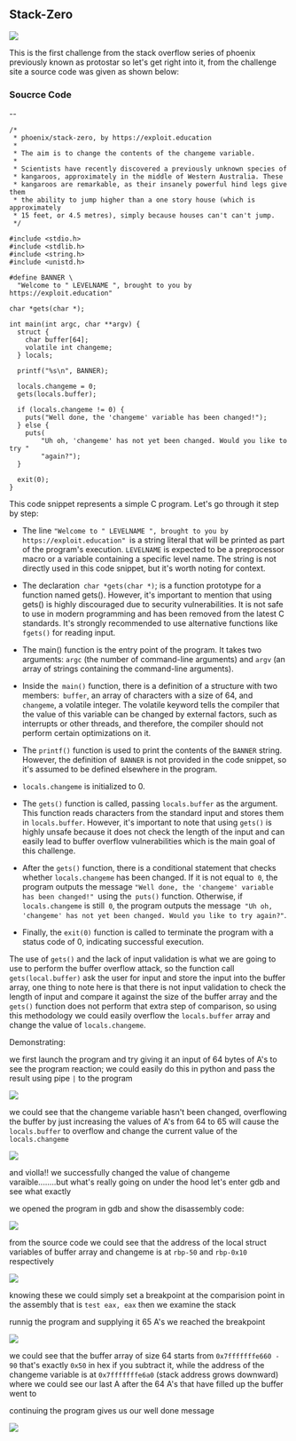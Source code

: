 ## Stack-Zero

![](https://Cyberguru1.github.io/posts/phoenix/files/st0_header.png)

This is the first challenge from the stack overflow series of phoenix previously known as protostar so let's get right into it, from the challenge site a source code was given as shown below:

###  Soucrce Code
--
```
/*
 * phoenix/stack-zero, by https://exploit.education
 *
 * The aim is to change the contents of the changeme variable.
 *
 * Scientists have recently discovered a previously unknown species of
 * kangaroos, approximately in the middle of Western Australia. These
 * kangaroos are remarkable, as their insanely powerful hind legs give them
 * the ability to jump higher than a one story house (which is approximately
 * 15 feet, or 4.5 metres), simply because houses can't can't jump.
 */

#include <stdio.h>
#include <stdlib.h>
#include <string.h>
#include <unistd.h>

#define BANNER \
  "Welcome to " LEVELNAME ", brought to you by https://exploit.education"

char *gets(char *);

int main(int argc, char **argv) {
  struct {
    char buffer[64];
    volatile int changeme;
  } locals;

  printf("%s\n", BANNER);

  locals.changeme = 0;
  gets(locals.buffer);

  if (locals.changeme != 0) {
    puts("Well done, the 'changeme' variable has been changed!");
  } else {
    puts(
        "Uh oh, 'changeme' has not yet been changed. Would you like to try "
        "again?");
  }

  exit(0);
}

```

This code snippet represents a simple C program. Let's go through it step by step:

- The line `"Welcome to " LEVELNAME ", brought to you by https://exploit.education" `is a string literal that will be printed as part of the program's execution. `LEVELNAME` is expected to be a preprocessor macro or a variable containing a specific level name. The string is not directly used in this code snippet, but it's worth noting for context.

- The declaration` char *gets(char *)`; is a function prototype for a function named gets(). However, it's important to mention that using gets() is highly discouraged due to security vulnerabilities. It is not safe to use in modern programming and has been removed from the latest C standards. It's strongly recommended to use alternative functions like `fgets()` for reading input.

- The main() function is the entry point of the program. It takes two arguments: `argc` (the number of command-line arguments) and `argv` (an array of strings containing the command-line arguments).

- Inside the` main()` function, there is a definition of a structure with two members:` buffer`, an array of characters with a size of 64, and `changeme`, a volatile integer. The volatile keyword tells the compiler that the value of this variable can be changed by external factors, such as interrupts or other threads, and therefore, the compiler should not perform certain optimizations on it.

- The `printf()` function is used to print the contents of the `BANNER` string. However, the definition of` BANNER` is not provided in the code snippet, so it's assumed to be defined elsewhere in the program.

- `locals.changeme` is initialized to 0.

- The `gets()` function is called, passing `locals.buffer` as the argument. This function reads characters from the standard input and stores them in `locals.buffer`. However, it's important to note that using `gets()` is highly unsafe because it does not check the length of the input and can easily lead to buffer overflow vulnerabilities which is the main goal of this challenge.

- After the `gets()` function, there is a conditional statement that checks whether `locals.changeme` has been changed. If it is not equal to` 0`, the program outputs the message `"Well done, the 'changeme' variable has been changed!" `using the` puts()` function. Otherwise, if `locals.changeme` is still` 0`, the program outputs the message` "Uh oh, 'changeme' has not yet been changed. Would you like to try again?"`.

- Finally, the `exit(0)` function is called to terminate the program with a status code of 0, indicating successful execution.


The use of `gets()` and the lack of input validation is what we are going to use to perform the buffer overflow attack, so the function call `gets(local.buffer)` ask the user for input and store the input into the buffer array, one thing to note here is that there is not input validation to check the length of input and compare it against the size of the buffer array and the `gets()` function does not perform that extra step of comparison, so using this methodology we could easily overflow the `locals.buffer` array and change the value of `locals.changeme`.

Demonstrating:

we first launch the program and try giving it an input of 64 bytes of A's to see the program reaction; we could easily do this in python and pass the result using pipe `|` to the program

![](https://Cyberguru1.github.io/posts/phoenix/files/st0_s1.png)

we could see that the changeme variable hasn't been changed, overflowing the buffer by just increasing the values of A's from 64 to 65 will cause the `locals.buffer` to overflow and change the current value of the `locals.changeme`

![](https://Cyberguru1.github.io/posts/phoenix/files/st0_s2.png)

and violla!! we successfully changed the value of changeme varaible........but  what's really going on under the hood let's enter gdb and see what exactly

we opened the program in gdb and show the disassembly code:

![](https://Cyberguru1.github.io/posts/phoenix/files/st0_gdb1.png)

from the source code we could see that the address of the local struct variables of buffer array and changeme is at `rbp-50` and `rbp-0x10` respectively

![](https://Cyberguru1.github.io/posts/phoenix/files/st0_gdb5.png)

knowing these we could simply set a breakpoint at the comparision point in the assembly that is `test eax, eax` then we examine the stack

runnig the program and supplying it 65 A's we reached the breakpoint

![](https://Cyberguru1.github.io/posts/phoenix/files/st0_gdb6.png)

we could see that the buffer array of size 64 starts from `0x7fffffffe660 - 90` that's exactly `0x50` in hex if you subtract it, while the address of the changeme variable is at `0x7fffffffe6a0` (stack address grows downward) where we could see our last A after the 64 A's that have filled up the buffer went to

continuing the program gives us our well done message

![](https://Cyberguru1.github.io/posts/phoenix/files/st0_gdb4.png)
